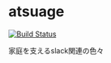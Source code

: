 # atsuage

[![Build Status](https://travis-ci.org/chocopie116/atsuage.svg?branch=master)](https://travis-ci.org/chocopie116/atsuage)

家庭を支えるslack関連の色々
